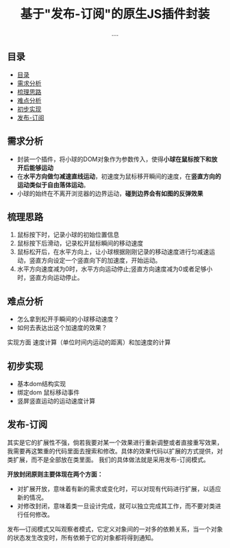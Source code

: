 <div align="center">
  <h1>基于"发布-订阅"的原生JS插件封装</h1>
  <p>....</p>
</div>

## 目录

- [目录](#目录)
- [需求分析](#需求分析)
- [梳理思路](#梳理思路)
- [难点分析](#难点分析)
- [初步实现](#初步实现)
- [发布-订阅](#发布-订阅)

## 需求分析

  - 封装一个插件，将小球的DOM对象作为参数传入，使得**小球在鼠标按下和放开后能够运动**
  - 在**水平方向做匀减速直线运动**，初速度为鼠标移开瞬间的速度，在**竖直方向的运动类似于自由落体运动**。
  - 小球的始终在不离开浏览器的边界运动，**碰到边界会有如图的反弹效果**


## 梳理思路

  1. 鼠标按下时，记录小球的初始位置信息
  2. 鼠标按下后滑动，记录松开鼠标瞬间的移动速度
  3. 鼠标松开后，在水平方向上，让小球根据刚刚记录的移动速度进行匀减速运动，竖直方向设定一个竖直向下的加速度，开始运动。
  4. 水平方向速度减为0时，水平方向运动停止;竖直方向速度减为0或者足够小时，竖直方向运动停止。

## 难点分析
  
  - 怎么拿到松开手瞬间的小球移动速度？
  - 如何去表达出这个加速度的效果？

  实现方面
  速度计算（单位时间内运动的距离）和加速度的计算

## 初步实现

  - 基本dom结构实现
  - 绑定dom 鼠标移动事件
  - 竖屏竖直运动的运动速度计算

## 发布-订阅

其实是它的扩展性不强，倘若我要对某一个效果进行重新调整或者直接重写效果，我需要再这繁重的代码里面去搜索和修改。具体的效果代码以扩展的方式提供，对类扩展，而不是全部放在类里面。 我们的具体做法就是采用发布-订阅模式。

**开放封闭原则主要体现在两个方面：**
  - 对扩展开放，意味着有新的需求或变化时，可以对现有代码进行扩展，以适应新的情况。
  - 对修改封闭，意味着类一旦设计完成，就可以独立完成其工作，而不要对类进行任何修改。

发布—订阅模式又叫观察者模式，它定义对象间的一对多的依赖关系，当一个对象的状态发生改变时，所有依赖于它的对象都将得到通知。
